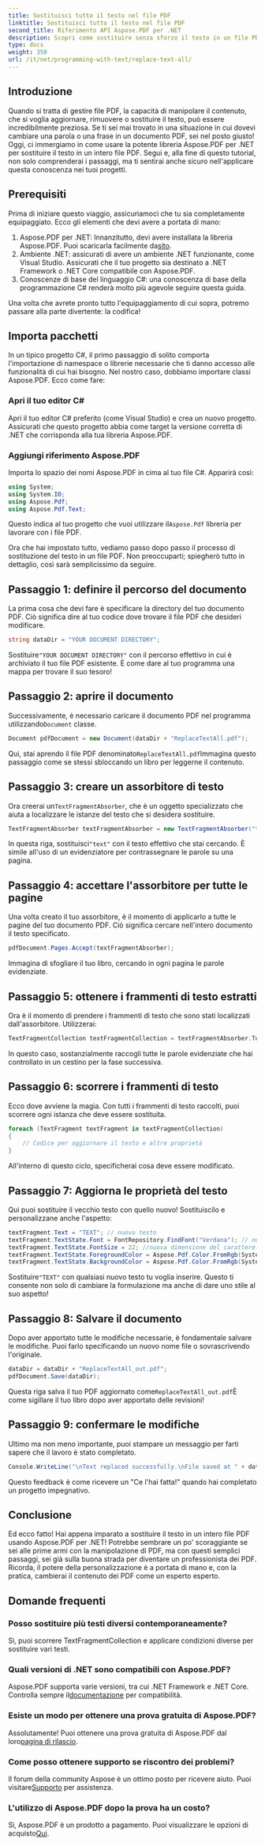 ```yaml
---
title: Sostituisci tutto il testo nel file PDF
linktitle: Sostituisci tutto il testo nel file PDF
second_title: Riferimento API Aspose.PDF per .NET
description: Scopri come sostituire senza sforzo il testo in un file PDF usando Aspose.PDF per .NET. Guida completa con frammenti di codice inclusi.
type: docs
weight: 350
url: /it/net/programming-with-text/replace-text-all/
---
```

## Introduzione

Quando si tratta di gestire file PDF, la capacità di manipolare il contenuto, che si voglia aggiornare, rimuovere o sostituire il testo, può essere incredibilmente preziosa. Se ti sei mai trovato in una situazione in cui dovevi cambiare una parola o una frase in un documento PDF, sei nel posto giusto! Oggi, ci immergiamo in come usare la potente libreria Aspose.PDF per .NET per sostituire il testo in un intero file PDF. Segui e, alla fine di questo tutorial, non solo comprenderai i passaggi, ma ti sentirai anche sicuro nell'applicare questa conoscenza nei tuoi progetti.

## Prerequisiti

Prima di iniziare questo viaggio, assicuriamoci che tu sia completamente equipaggiato. Ecco gli elementi che devi avere a portata di mano:

1.  Aspose.PDF per .NET: Innanzitutto, devi avere installata la libreria Aspose.PDF. Puoi scaricarla facilmente da[sito](https://releases.aspose.com/pdf/net/).
2. Ambiente .NET: assicurati di avere un ambiente .NET funzionante, come Visual Studio. Assicurati che il tuo progetto sia destinato a .NET Framework o .NET Core compatibile con Aspose.PDF.
3. Conoscenze di base del linguaggio C#: una conoscenza di base della programmazione C# renderà molto più agevole seguire questa guida.

Una volta che avrete pronto tutto l'equipaggiamento di cui sopra, potremo passare alla parte divertente: la codifica!

## Importa pacchetti

In un tipico progetto C#, il primo passaggio di solito comporta l'importazione di namespace o librerie necessarie che ti danno accesso alle funzionalità di cui hai bisogno. Nel nostro caso, dobbiamo importare classi Aspose.PDF. Ecco come fare:

### Apri il tuo editor C#

Apri il tuo editor C# preferito (come Visual Studio) e crea un nuovo progetto. Assicurati che questo progetto abbia come target la versione corretta di .NET che corrisponda alla tua libreria Aspose.PDF.

### Aggiungi riferimento Aspose.PDF

Importa lo spazio dei nomi Aspose.PDF in cima al tuo file C#. Apparirà così:

```csharp
using System;
using System.IO;
using Aspose.Pdf;
using Aspose.Pdf.Text;
```

 Questo indica al tuo progetto che vuoi utilizzare il`Aspose.Pdf` libreria per lavorare con i file PDF.

Ora che hai impostato tutto, vediamo passo dopo passo il processo di sostituzione del testo in un file PDF. Non preoccuparti; spiegherò tutto in dettaglio, così sarà semplicissimo da seguire.

## Passaggio 1: definire il percorso del documento

La prima cosa che devi fare è specificare la directory del tuo documento PDF. Ciò significa dire al tuo codice dove trovare il file PDF che desideri modificare. 

```csharp
string dataDir = "YOUR DOCUMENT DIRECTORY";
```

 Sostituire`"YOUR DOCUMENT DIRECTORY"` con il percorso effettivo in cui è archiviato il tuo file PDF esistente. È come dare al tuo programma una mappa per trovare il suo tesoro!

## Passaggio 2: aprire il documento

 Successivamente, è necessario caricare il documento PDF nel programma utilizzando`Document` classe.

```csharp
Document pdfDocument = new Document(dataDir + "ReplaceTextAll.pdf");
```

 Qui, stai aprendo il file PDF denominato`ReplaceTextAll.pdf`Immagina questo passaggio come se stessi sbloccando un libro per leggerne il contenuto.

## Passaggio 3: creare un assorbitore di testo

 Ora creerai un`TextFragmentAbsorber`, che è un oggetto specializzato che aiuta a localizzare le istanze del testo che si desidera sostituire. 

```csharp
TextFragmentAbsorber textFragmentAbsorber = new TextFragmentAbsorber("text");
```

 In questa riga, sostituisci`"text"` con il testo effettivo che stai cercando. È simile all'uso di un evidenziatore per contrassegnare le parole su una pagina.

## Passaggio 4: accettare l'assorbitore per tutte le pagine

Una volta creato il tuo assorbitore, è il momento di applicarlo a tutte le pagine del tuo documento PDF. Ciò significa cercare nell'intero documento il testo specificato.

```csharp
pdfDocument.Pages.Accept(textFragmentAbsorber);
```

Immagina di sfogliare il tuo libro, cercando in ogni pagina le parole evidenziate.

## Passaggio 5: ottenere i frammenti di testo estratti

Ora è il momento di prendere i frammenti di testo che sono stati localizzati dall'assorbitore. Utilizzerai:

```csharp
TextFragmentCollection textFragmentCollection = textFragmentAbsorber.TextFragments;
```

In questo caso, sostanzialmente raccogli tutte le parole evidenziate che hai controllato in un cestino per la fase successiva.

## Passaggio 6: scorrere i frammenti di testo

Ecco dove avviene la magia. Con tutti i frammenti di testo raccolti, puoi scorrere ogni istanza che deve essere sostituita. 

```csharp
foreach (TextFragment textFragment in textFragmentCollection)
{
    // Codice per aggiornare il testo e altre proprietà
}
```

All'interno di questo ciclo, specificherai cosa deve essere modificato.

## Passaggio 7: Aggiorna le proprietà del testo

Qui puoi sostituire il vecchio testo con quello nuovo! Sostituiscilo e personalizzane anche l'aspetto:

```csharp
textFragment.Text = "TEXT"; // nuovo testo
textFragment.TextState.Font = FontRepository.FindFont("Verdana"); // nuovo carattere
textFragment.TextState.FontSize = 22; //nuova dimensione del carattere
textFragment.TextState.ForegroundColor = Aspose.Pdf.Color.FromRgb(System.Drawing.Color.Blue); // colore del testo
textFragment.TextState.BackgroundColor = Aspose.Pdf.Color.FromRgb(System.Drawing.Color.Green); // colore di sfondo
```

 Sostituire`"TEXT"` con qualsiasi nuovo testo tu voglia inserire. Questo ti consente non solo di cambiare la formulazione ma anche di dare uno stile al suo aspetto!

## Passaggio 8: Salvare il documento

Dopo aver apportato tutte le modifiche necessarie, è fondamentale salvare le modifiche. Puoi farlo specificando un nuovo nome file o sovrascrivendo l'originale. 

```csharp
dataDir = dataDir + "ReplaceTextAll_out.pdf";
pdfDocument.Save(dataDir);
```

 Questa riga salva il tuo PDF aggiornato come`ReplaceTextAll_out.pdf`È come sigillare il tuo libro dopo aver apportato delle revisioni!

## Passaggio 9: confermare le modifiche

Ultimo ma non meno importante, puoi stampare un messaggio per farti sapere che il lavoro è stato completato. 

```csharp
Console.WriteLine("\nText replaced successfully.\nFile saved at " + dataDir);
```

Questo feedback è come ricevere un "Ce l'hai fatta!" quando hai completato un progetto impegnativo.

## Conclusione

Ed ecco fatto! Hai appena imparato a sostituire il testo in un intero file PDF usando Aspose.PDF per .NET! Potrebbe sembrare un po' scoraggiante se sei alle prime armi con la manipolazione di PDF, ma con questi semplici passaggi, sei già sulla buona strada per diventare un professionista dei PDF. Ricorda, il potere della personalizzazione è a portata di mano e, con la pratica, cambierai il contenuto dei PDF come un esperto esperto.

## Domande frequenti

### Posso sostituire più testi diversi contemporaneamente?
Sì, puoi scorrere TextFragmentCollection e applicare condizioni diverse per sostituire vari testi.

### Quali versioni di .NET sono compatibili con Aspose.PDF?
 Aspose.PDF supporta varie versioni, tra cui .NET Framework e .NET Core. Controlla sempre il[documentazione](https://reference.aspose.com/pdf/net/) per compatibilità.

### Esiste un modo per ottenere una prova gratuita di Aspose.PDF?
 Assolutamente! Puoi ottenere una prova gratuita di Aspose.PDF dal loro[pagina di rilascio](https://releases.aspose.com/).

### Come posso ottenere supporto se riscontro dei problemi?
 Il forum della community Aspose è un ottimo posto per ricevere aiuto. Puoi visitare[Supporto](https://forum.aspose.com/c/pdf/10) per assistenza.

### L'utilizzo di Aspose.PDF dopo la prova ha un costo?
 Sì, Aspose.PDF è un prodotto a pagamento. Puoi visualizzare le opzioni di acquisto[Qui](https://purchase.aspose.com/buy).
